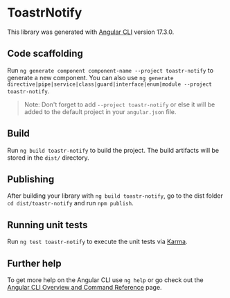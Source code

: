 # ToastrNotify

This library was generated with [Angular CLI](https://github.com/angular/angular-cli) version 17.3.0.

## Code scaffolding

Run `ng generate component component-name --project toastr-notify` to generate a new component. You can also use `ng generate directive|pipe|service|class|guard|interface|enum|module --project toastr-notify`.
> Note: Don't forget to add `--project toastr-notify` or else it will be added to the default project in your `angular.json` file. 

## Build

Run `ng build toastr-notify` to build the project. The build artifacts will be stored in the `dist/` directory.

## Publishing

After building your library with `ng build toastr-notify`, go to the dist folder `cd dist/toastr-notify` and run `npm publish`.

## Running unit tests

Run `ng test toastr-notify` to execute the unit tests via [Karma](https://karma-runner.github.io).

## Further help

To get more help on the Angular CLI use `ng help` or go check out the [Angular CLI Overview and Command Reference](https://angular.io/cli) page.
